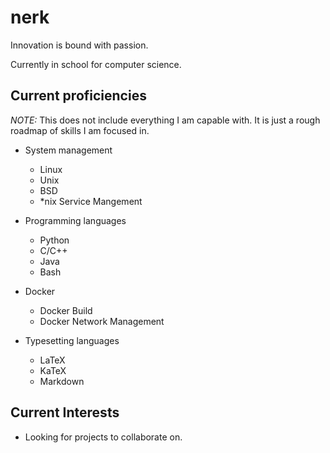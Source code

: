 # nerk
Innovation is bound with passion.

Currently in school for computer science.

## Current proficiencies
*NOTE:* This does not include everything I am capable with. It is just a rough roadmap of skills I am focused in.

- System management
	- Linux
	- Unix
	- BSD
	- \*nix Service Mangement

- Programming languages
  - Python 
  - C/C++
  - Java
  - Bash

- Docker
	- Docker Build
	- Docker Network Management

- Typesetting languages
  - LaTeX
  - KaTeX
  - Markdown

## Current Interests
- Looking for projects to collaborate on.
